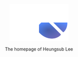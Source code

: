 <p align="center">
  <a href="https://subl.ee"><img src="artwork/emblem.svg" height="120"></a>
</p>

<p align="center">
  The homepage of Heungsub Lee
</p>
